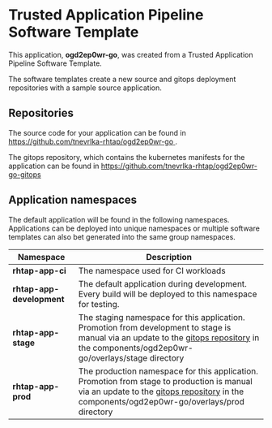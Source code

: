 # Trusted Application Pipeline Software Template

This application, **ogd2ep0wr-go**, was created from a Trusted Application Pipeline Software Template.

The software templates create a new source and gitops deployment repositories with a sample source application. 

## Repositories

The source code for your application can be found in [https://github.com/tnevrlka-rhtap/ogd2ep0wr-go ](https://github.com/tnevrlka-rhtap/ogd2ep0wr-go ).
 
The gitops repository, which contains the kubernetes manifests for the application can be found in 
[https://github.com/tnevrlka-rhtap/ogd2ep0wr-go-gitops ](https://github.com/tnevrlka-rhtap/ogd2ep0wr-go-gitops ) 

## Application namespaces 

The default application will be found in the following namespaces. Applications can be deployed into unique namespaces or multiple software templates can also bet generated into the same group namespaces.  

|  Namespace   |  Description   |  
| -------- | -------- |
| **rhtap-app-ci** | The namespace used for CI workloads |
| **rhtap-app-development** | The default application during development. Every build will be deployed to this namespace for testing. |
| **rhtap-app-stage** | The staging namespace for this application. Promotion from development to stage is manual via an update to the [gitops repository](https://github.com/tnevrlka-rhtap/ogd2ep0wr-go-gitops ) in the components/ogd2ep0wr-go/overlays/stage directory |
| **rhtap-app-prod** | The production namespace for this application. Promotion from stage to production is manual via an update to the [gitops repository](https://github.com/tnevrlka-rhtap/ogd2ep0wr-go-gitops ) in the components/ogd2ep0wr-go/overlays/prod directory |